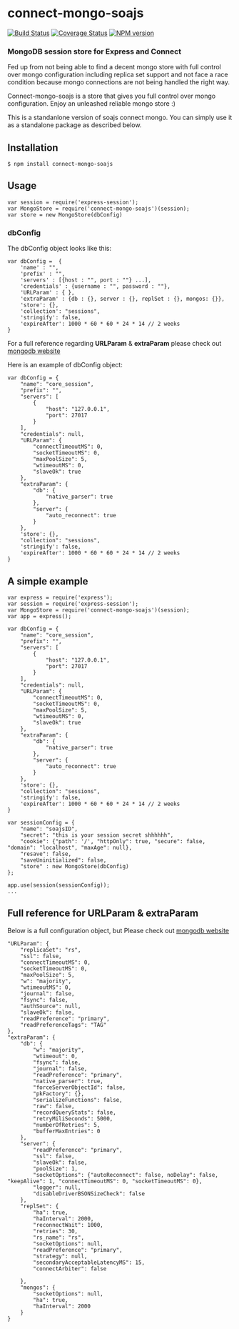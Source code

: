 # connect-mongo-soajs
[![Build Status](https://travis-ci.org/soajs/connect-mongo-soajs.svg?branch=master)](https://travis-ci.org/soajs/connect-mongo-soajs)
[![Coverage Status](https://coveralls.io/repos/soajs/connect-mongo-soajs/badge.png)](https://coveralls.io/r/soajs/connect-mongo-soajs)
[![NPM version](https://badge.fury.io/js/connect-mongo-soajs.svg)](http://badge.fury.io/js/connect-mongo-soajs)

### MongoDB session store for Express and Connect

Fed up from not being able to find a decent mongo store with full control over mongo configuration including replica set support and not face a race condition because mongo connections are not being handled the right way.

Connect-mongo-soajs is a store that gives you full control over mongo configuration. Enjoy an unleashed reliable mongo store :)

This is a standanlone version of soajs connect mongo. You can simply use it as a standalone package as described below.

## Installation

    $ npm install connect-mongo-soajs

## Usage

    var session = require('express-session');
    var MongoStore = require('connect-mongo-soajs')(session);
    var store = new MongoStore(dbConfig)

### dbConfig
The dbConfig object looks like this:

    var dbConfig =  {
        'name' : "",
        'prefix' : "",
        'servers' : [{host : "", port : ""} ...],
        'credentials' : {username : "", password : ""},
        'URLParam' : { },
        'extraParam' : {db : {}, server : {}, replSet : {}, mongos: {}},
        'store': {},
        'collection': "sessions",
        'stringify': false,
        'expireAfter': 1000 * 60 * 60 * 24 * 14 // 2 weeks
    }
For a full reference regarding **URLParam** & **extraParam** please check out [mongodb website](http://mongodb.github.io/node-mongodb-native/driver-articles/mongoclient.html#mongoclient-connect)

Here is an example of dbConfig object:

    var dbConfig = {
        "name": "core_session",
        "prefix": "",
        "servers": [
            {
                "host": "127.0.0.1",
                "port": 27017
            }
        ],
        "credentials": null,
        "URLParam": {
            "connectTimeoutMS": 0,
            "socketTimeoutMS": 0,
            "maxPoolSize": 5,
            "wtimeoutMS": 0,
            "slaveOk": true
        },
        "extraParam": {
            "db": {
                "native_parser": true
            },
            "server": {
                "auto_reconnect": true
            }
        },
        'store': {},
        "collection": "sessions",
        'stringify': false,
        'expireAfter': 1000 * 60 * 60 * 24 * 14 // 2 weeks
    }

## A simple example

    var express = require('express');
    var session = require('express-session');
    var MongoStore = require('connect-mongo-soajs')(session);
    var app = express();

    var dbConfig = {
        "name": "core_session",
        "prefix": "",
        "servers": [
            {
                "host": "127.0.0.1",
                "port": 27017
            }
        ],
        "credentials": null,
        "URLParam": {
            "connectTimeoutMS": 0,
            "socketTimeoutMS": 0,
            "maxPoolSize": 5,
            "wtimeoutMS": 0,
            "slaveOk": true
        },
        "extraParam": {
            "db": {
                "native_parser": true
            },
            "server": {
                "auto_reconnect": true
            }
        },
        'store': {},
        "collection": "sessions",
        'stringify': false,
        'expireAfter': 1000 * 60 * 60 * 24 * 14 // 2 weeks
    }

    var sessionConfig = {
        "name": "soajsID",
        "secret": "this is your session secret shhhhhh",
        "cookie": {"path": '/', "httpOnly": true, "secure": false, "domain": "localhost", "maxAge": null},
        "resave": false,
        "saveUninitialized": false,
        "store" : new MongoStore(dbConfig)
    };

    app.use(session(sessionConfig));
    ...


## Full reference for **URLParam** & **extraParam**
Below is a full configuration object, but Please check out [mongodb website](http://mongodb.github.io/node-mongodb-native/)

    "URLParam": {
        "replicaSet": "rs",
        "ssl": false,
        "connectTimeoutMS": 0,
        "socketTimeoutMS": 0,
        "maxPoolSize": 5,
        "w": "majority",
        "wtimeoutMS": 0,
        "journal": false,
        "fsync": false,
        "authSource": null,
        "slaveOk": false,
        "readPreference": "primary",
        "readPreferenceTags": "TAG"
    },
    "extraParam": {
        "db": {
            "w": "majority",
            "wtimeout": 0,
            "fsync": false,
            "journal": false,
            "readPreference": "primary",
            "native_parser": true,
            "forceServerObjectId": false,
            "pkFactory": {},
            "serializeFunctions": false,
            "raw": false,
            "recordQueryStats": false,
            "retryMiliSeconds": 5000,
            "numberOfRetries": 5,
            "bufferMaxEntries": 0
        },
        "server": {
            "readPreference": "primary",
            "ssl": false,
            "slaveOk": false,
            "poolSize": 1,
            "socketOptions": {"autoReconnect": false, noDelay": false, "keepAlive": 1, "connectTimeoutMS": 0, "socketTimeoutMS": 0},
            "logger": null,
            "disableDriverBSONSizeCheck": false
        },
        "replSet": {
            "ha": true,
            "haInterval": 2000,
            "reconnectWait": 1000,
            "retries": 30,
            "rs_name": "rs",
            "socketOptions": null,
            "readPreference": "primary",
            "strategy": null,
            "secondaryAcceptableLatencyMS": 15,
            "connectArbiter": false

        },
        "mongos": {
            "socketOptions": null,
            "ha": true,
            "haInterval": 2000
        }
    }
